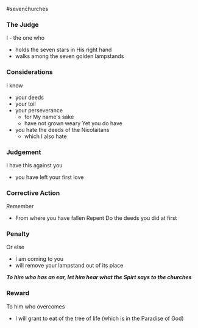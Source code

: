 #sevenchurches 

### The Judge
I - the one who 
- holds the seven stars in His right hand
- walks among the seven golden lampstands

### Considerations
I know
- your deeds
- your toil
- your perseverance
	- for My name's sake
	- have not grown weary
Yet you do have
- you hate the deeds of the Nicolaitans
	- which I also hate
### Judgement
I have this against you
- you have left your first love
### Corrective Action
Remember
- From where you have fallen
Repent
Do the deeds you did at first
### Penalty
Or else
- I am coming to you
- will remove your lampstand out of its place

***To him who has an ear, let him hear what the Spirt says to the churches***
### Reward
To him who overcomes
- I will grant to eat of the tree of life (which is in the Paradise of God)
